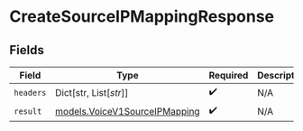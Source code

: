 # CreateSourceIPMappingResponse


## Fields

| Field                                                                | Type                                                                 | Required                                                             | Description                                                          |
| -------------------------------------------------------------------- | -------------------------------------------------------------------- | -------------------------------------------------------------------- | -------------------------------------------------------------------- |
| `headers`                                                            | Dict[str, List[*str*]]                                               | :heavy_check_mark:                                                   | N/A                                                                  |
| `result`                                                             | [models.VoiceV1SourceIPMapping](../models/voicev1sourceipmapping.md) | :heavy_check_mark:                                                   | N/A                                                                  |